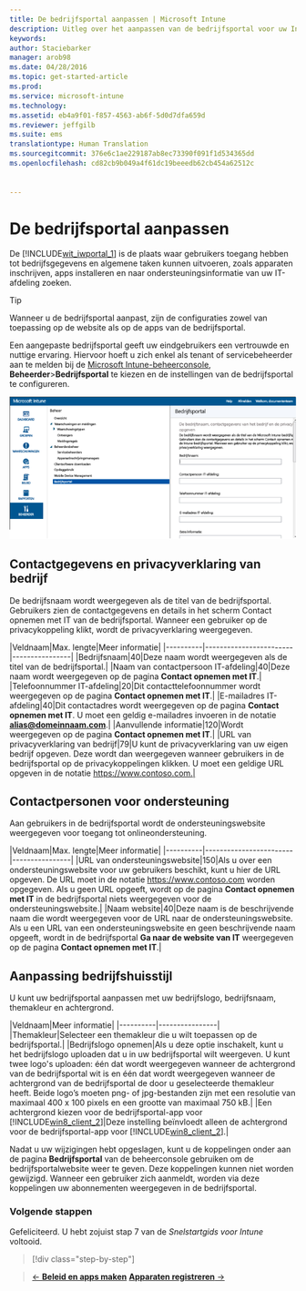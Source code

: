 ```yaml
---
title: De bedrijfsportal aanpassen | Microsoft Intune
description: Uitleg over het aanpassen van de bedrijfsportal voor uw Intune-abonnement
keywords: 
author: Staciebarker
manager: arob98
ms.date: 04/28/2016
ms.topic: get-started-article
ms.prod: 
ms.service: microsoft-intune
ms.technology: 
ms.assetid: eb4a9f01-f857-4563-ab6f-5d0d7dfa659d
ms.reviewer: jeffgilb
ms.suite: ems
translationtype: Human Translation
ms.sourcegitcommit: 376e6c1ae229187ab8ec73390f091f1d534365dd
ms.openlocfilehash: cd82cb9b049a4f61dc19beeedb62cb454a62512c


---
```



# De bedrijfsportal aanpassen
De [!INCLUDE[wit_iwportal_1](../includes/wit_iwportal_1_md.md)] is de plaats waar gebruikers toegang hebben tot bedrijfsgegevens en algemene taken kunnen uitvoeren, zoals apparaten inschrijven, apps installeren en naar ondersteuningsinformatie van uw IT-afdeling zoeken.

> [!TIP]
> Wanneer u de bedrijfsportal aanpast, zijn de configuraties zowel van toepassing op de website als op de apps van de bedrijfsportal.

Een aangepaste bedrijfsportal geeft uw eindgebruikers een vertrouwde en nuttige ervaring. Hiervoor hoeft u zich enkel als tenant of servicebeheerder aan te melden bij de [Microsoft Intune-beheerconsole](https://manage.microsoft.com), **Beheerder**&gt;**Bedrijfsportal** te kiezen en de instellingen van de bedrijfsportal te configureren.

![beheerconsole-beheerder-werkruimte-comp-portalinstellingen](./media/companyportal.png)

## Contactgegevens en privacyverklaring van bedrijf
De bedrijfsnaam wordt weergegeven als de titel van de bedrijfsportal. Gebruikers zien de contactgegevens en details in het scherm Contact opnemen met IT van de bedrijfsportal. Wanneer een gebruiker op de privacykoppeling klikt, wordt de privacyverklaring weergegeven.

|Veldnaam|Max. lengte|Meer informatie|
    |----------|------------------------|----------------|
    |Bedrijfsnaam|40|Deze naam wordt weergegeven als de titel van de bedrijfsportal.|
    |Naam van contactpersoon IT-afdeling|40|Deze naam wordt weergegeven op de pagina **Contact opnemen met IT**.|
    |Telefoonnummer IT-afdeling|20|Dit contacttelefoonnummer wordt weergegeven op de pagina **Contact opnemen met IT**.|
    |E-mailadres IT-afdeling|40|Dit contactadres wordt weergegeven op de pagina **Contact opnemen met IT**. U moet een geldig e-mailadres invoeren in de notatie **alias@domeinnaam.com**.|
    |Aanvullende informatie|120|Wordt weergegeven op de pagina **Contact opnemen met IT**.|
    |URL van privacyverklaring van bedrijf|79|U kunt de privacyverklaring van uw eigen bedrijf opgeven. Deze wordt dan weergegeven wanneer gebruikers in de bedrijfsportal op de privacykoppelingen klikken. U moet een geldige URL opgeven in de notatie https://www.contoso.com.|

## Contactpersonen voor ondersteuning
Aan gebruikers in de bedrijfsportal wordt de ondersteuningswebsite weergegeven voor toegang tot onlineondersteuning.

|Veldnaam|Max. lengte|Meer informatie|
    |----------|------------------------|----------------|
    |URL van ondersteuningswebsite|150|Als u over een ondersteuningswebsite voor uw gebruikers beschikt, kunt u hier de URL opgeven. De URL moet in de notatie https://www.contoso.com worden opgegeven. Als u geen URL opgeeft, wordt op de pagina **Contact opnemen met IT** in de bedrijfsportal niets weergegeven voor de ondersteuningswebsite.|
    |Naam website|40|Deze naam is de beschrijvende naam die wordt weergegeven voor de URL naar de ondersteuningswebsite. Als u een URL van een ondersteuningswebsite en geen beschrijvende naam opgeeft, wordt in de bedrijfsportal **Ga naar de website van IT** weergegeven op de pagina **Contact opnemen met IT**.|

## Aanpassing bedrijfshuisstijl
U kunt uw bedrijfsportal aanpassen met uw bedrijfslogo, bedrijfsnaam, themakleur en achtergrond.

|Veldnaam|Meer informatie|
    |----------|----------------|
    |Themakleur|Selecteer een themakleur die u wilt toepassen op de bedrijfsportal.|
    |Bedrijfslogo opnemen|Als u deze optie inschakelt, kunt u het bedrijfslogo uploaden dat u in uw bedrijfsportal wilt weergeven. U kunt twee logo's uploaden: één dat wordt weergegeven wanneer de achtergrond van de bedrijfsportal wit is en één dat wordt weergegeven wanneer de achtergrond van de bedrijfsportal de door u geselecteerde themakleur heeft. Beide logo’s moeten png- of jpg-bestanden zijn met een resolutie van maximaal 400 x 100 pixels en een grootte van maximaal 750 kB.|
    |Een achtergrond kiezen voor de bedrijfsportal-app voor [!INCLUDE[win8_client_2](../includes/win8_client_2_md.md)]|Deze instelling beïnvloedt alleen de achtergrond voor de bedrijfsportal-app voor [!INCLUDE[win8_client_2](../includes/win8_client_2_md.md)].|


Nadat u uw wijzigingen hebt opgeslagen, kunt u de koppelingen onder aan de pagina **Bedrijfsportal** van de beheerconsole gebruiken om de bedrijfsportalwebsite weer te geven. Deze koppelingen kunnen niet worden gewijzigd. Wanneer een gebruiker zich aanmeldt, worden via deze koppelingen uw abonnementen weergegeven in de bedrijfsportal.

### Volgende stappen
Gefeliciteerd. U hebt zojuist stap 7 van de *Snelstartgids voor Intune* voltooid.
>[!div class="step-by-step"]

>[&larr; **Beleid en apps maken**](.\start-with-a-paid-subscription-to-microsoft-intune-step-6.md)       [**Apparaten registreren** &rarr;](.\start-with-a-paid-subscription-to-microsoft-intune-step-8.md)  



<!--HONumber=Jul16_HO3-->


